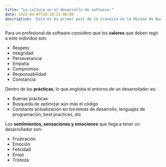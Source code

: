 ```yaml
---
title: "La cultura en el desarrollo de software."
date: 2022-04-07T18:16:21-06:00
description: 'Este es mi primer post de la travesía en la Misión de Backend con Node JS de Launch X.'
---
```


Para un profesional de software considero que los **valores** que deben regir a este individuo son:
  - Respeto
  - Integridad
  - Perseverancia
  - Empatía
  - Compromiso
  - Responsabilidad
  - Constancia

Dentro de las **prácticas**, lo que engloba el entorno de un desarrollador es:
  - Buenas prácticas
  - Busqueda de optimizar aún más el código
  - Constante actualización en los temas de desarrollo, lenguajes de programación, best practices, etc

Los **sentimientos, sensaciones y emociones** que llega a tener un desarrollador son:
  - Frustración
  - Emoción
  - Felicidad
  - Enojo
  - Tristeza
